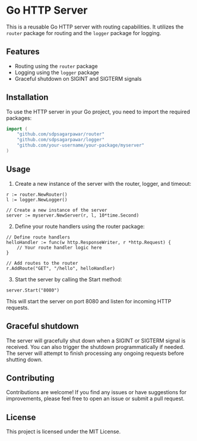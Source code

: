 # Go HTTP Server

This is a reusable Go HTTP server with routing capabilities. It utilizes the `router` package for routing and the `logger` package for logging.

## Features

- Routing using the `router` package
- Logging using the `logger` package
- Graceful shutdown on SIGINT and SIGTERM signals

## Installation

To use the HTTP server in your Go project, you need to import the required packages:

```go
import (
	"github.com/sdpsagarpawar/router"
	"github.com/sdpsagarpawar/logger"
	"github.com/your-username/your-package/myserver"
)
```

## Usage

1. Create a new instance of the server with the router, logger, and timeout:
```
r := router.NewRouter()
l := logger.NewLogger()

// Create a new instance of the server
server := myserver.NewServer(r, l, 10*time.Second)
```

2. Define your route handlers using the router package:
```
// Define route handlers
helloHandler := func(w http.ResponseWriter, r *http.Request) {
    // Your route handler logic here
}

// Add routes to the router
r.AddRoute("GET", "/hello", helloHandler)

```

3. Start the server by calling the Start method:
```
server.Start("8080")

```

This will start the server on port 8080 and listen for incoming HTTP requests.

## Graceful shutdown
The server will gracefully shut down when a SIGINT or SIGTERM signal is received. You can also trigger the shutdown programmatically if needed. The server will attempt to finish processing any ongoing requests before shutting down.

## Contributing
Contributions are welcome! If you find any issues or have suggestions for improvements, please feel free to open an issue or submit a pull request.

## License
This project is licensed under the MIT License.